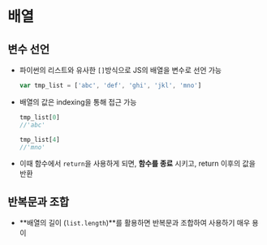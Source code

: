 # 배열

## 변수 선언

- 파이썬의 리스트와 유사한 `[]`방식으로 JS의 배열을 변수로 선언 가능

  ```javascript
  var tmp_list = ['abc', 'def', 'ghi', 'jkl', 'mno']
  ```
  
- 배열의 값은 indexing을 통해 접근 가능

  ``` javascript
  tmp_list[0]
  //'abc'
  
  tmp_list[4]
  //'mno'
  ```
  

- 이때 함수에서 `return`을 사용하게 되면, **함수를 종료** 시키고, return 이후의 값을 반환

## 반복문과 조합

- **배열의 길이 (`list.length`)**를 활용하면 반복문과 조합하여 사용하기 매우 용이 